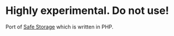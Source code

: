 # Highly experimental. Do not use!

Port of [Safe Storage](https://github.com/sh4hidkh4n/safe-storage) which is written in PHP.